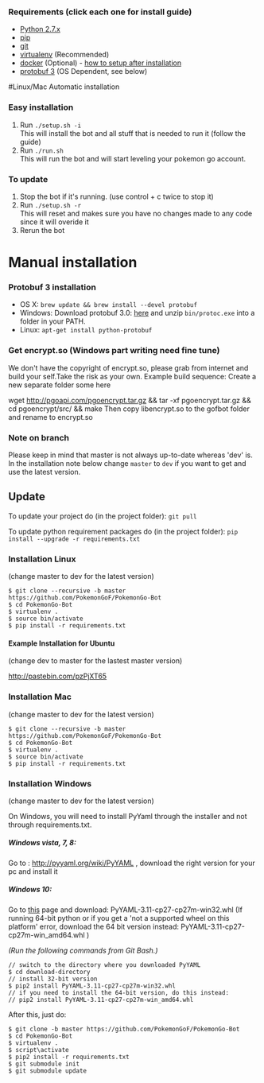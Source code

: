 ### Requirements (click each one for install guide)

- [Python 2.7.x](http://docs.python-guide.org/en/latest/starting/installation/)
- [pip](https://pip.pypa.io/en/stable/installing/)
- [git](https://git-scm.com/book/en/v2/Getting-Started-Installing-Git)
- [virtualenv](https://virtualenv.pypa.io/en/stable/installation/) (Recommended)
- [docker](https://docs.docker.com/engine/installation/) (Optional) - [how to setup after installation](https://github.com/PokemonGoF/PokemonGo-Bot/wiki/How-to-run-with-Docker)
- [protobuf 3](https://github.com/google/protobuf) (OS Dependent, see below)

#Linux/Mac Automatic installation
### Easy installation
1. Run `./setup.sh -i`  
    This will install the bot and all stuff that is needed to run it (follow the guide)
4. Run `./run.sh`  
    This will run the bot and will start leveling your pokemon go account.

### To update
1. Stop the bot if it's running. (use control + c twice to stop it)
2. Run `./setup.sh -r`  
    This will reset and makes sure you have no changes made to any code since it will overide it
3. Rerun the bot


# Manual installation
### Protobuf 3 installation

- OS X:  `brew update && brew install --devel protobuf`
- Windows: Download protobuf 3.0: [here](https://github.com/google/protobuf/releases/download/v3.0.0-beta-4/protoc-3.0.0-beta-4-win32.zip) and unzip `bin/protoc.exe` into a folder in your PATH.
- Linux: `apt-get install python-protobuf`

### Get encrypt.so (Windows part writing need fine tune)
We don't have the copyright of encrypt.so, please grab from internet and build your self.Take the risk as your own.
Example build sequence:
Create a new separate folder some here

wget http://pgoapi.com/pgoencrypt.tar.gz && tar -xf pgoencrypt.tar.gz && cd pgoencrypt/src/ && make
Then copy libencrypt.so to the gofbot folder and rename to encrypt.so

### Note on branch
Please keep in mind that master is not always up-to-date whereas 'dev' is. In the installation note below change `master` to `dev` if you want to get and use the latest version.

## Update
To update your project do (in the project folder): `git pull`

To update python requirement packages do (in the project folder): `pip install --upgrade -r requirements.txt`

### Installation Linux
(change master to dev for the latest version)

```
$ git clone --recursive -b master https://github.com/PokemonGoF/PokemonGo-Bot
$ cd PokemonGo-Bot
$ virtualenv .
$ source bin/activate
$ pip install -r requirements.txt
```
#### Example Installation for Ubuntu
(change dev to master for the lastest master version)

http://pastebin.com/pzPjXT65


### Installation Mac
(change master to dev for the latest version)

```
$ git clone --recursive -b master https://github.com/PokemonGoF/PokemonGo-Bot
$ cd PokemonGo-Bot
$ virtualenv .
$ source bin/activate
$ pip install -r requirements.txt
```

### Installation Windows
(change master to dev for the latest version)

On Windows, you will need to install PyYaml through the installer and not through requirements.txt.

##### Windows vista, 7, 8:
Go to : http://pyyaml.org/wiki/PyYAML , download the right version for your pc and install it

##### Windows 10:
Go to [this](http://www.lfd.uci.edu/~gohlke/pythonlibs/#pyyaml) page and download: PyYAML-3.11-cp27-cp27m-win32.whl
(If running 64-bit python or if you get a 'not a supported wheel on this platform' error,
download the 64 bit version instead: PyYAML-3.11-cp27-cp27m-win_amd64.whl )

*(Run the following commands from Git Bash.)*

```
// switch to the directory where you downloaded PyYAML
$ cd download-directory
// install 32-bit version
$ pip2 install PyYAML-3.11-cp27-cp27m-win32.whl
// if you need to install the 64-bit version, do this instead:
// pip2 install PyYAML-3.11-cp27-cp27m-win_amd64.whl
```

After this, just do:

```
$ git clone -b master https://github.com/PokemonGoF/PokemonGo-Bot
$ cd PokemonGo-Bot
$ virtualenv .
$ script\activate
$ pip2 install -r requirements.txt
$ git submodule init
$ git submodule update
```
